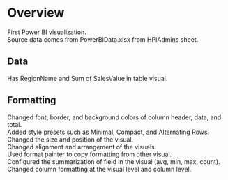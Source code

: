 # Overview
First Power BI visualization. <br/>
Source data comes from PowerBIData.xlsx from HPIAdmins sheet.

## Data
Has RegionName and Sum of SalesValue in table visual.

## Formatting
Changed font, border, and background colors of column header, data, and total. <br/>
Added style presets such as Minimal, Compact, and Alternating Rows. <br/>
Changed the size and position of the visual. <br/>
Changed alignment and arrangement of the visuals. <br/>
Used format painter to copy formatting from other visual. <br/>
Configured the summarization of field in the visual (avg, min, max, count). <br/>
Changed column formatting at the visual level and column level. <br/>